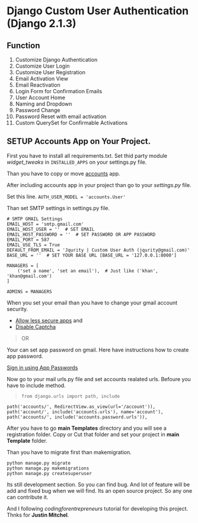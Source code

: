 # Django Custom User Authentication (Django 2.1.3)

## Function
01. Customize Django Authentication
02. Customize User Login
03. Customize User Registration
04. Email Activation View
05. Email Reactivation
06. Login Form for Confirmation Emails
07. User Account Home
08. Naming and Dropdown
09. Password Change
10. Password Reset with email activation
11. Custom QuerySet for Confirmable Activations

## SETUP Accounts App on Your Project.

First you have to install all requirements.txt. Set thid party module *widget_tweaks* in `INSTALLED_APPS` on your settings.py file.

Than you have to copy or move [accounts](https://github.com/jakiiii/django-custom-user-auth/tree/master/src/customuserauth/accounts) app.

After including accounts app in your project than go to your *settings.py* file.

Set this line.
`AUTH_USER_MODEL = 'accounts.User'`

Than set SMTP settings in settings.py file.

```
# SMTP GMAIL Settings
EMAIL_HOST = 'smtp.gmail.com'
EMAIL_HOST_USER = ''  # SET EMAIL
EMAIL_HOST_PASSWORD = ''  # SET PASSWORD OR APP PASSWORD
EMAIL_PORT = 587
EMAIL_USE_TLS = True
DEFAULT_FROM_EMAIL = 'Jqurity | Custom User Auth (jqurity@gmail.com)'
BASE_URL = ''  # SET YOUR BASE URL [BASE_URL = '127.0.0.1:8000']

MANAGERS = [
    ('set a name', 'set an email'),  # Just like ('khan', 'khan@gmail.com')
]

ADMINS = MANAGERS
```

When you set your email than you have to change your gmail account security.

* [Allow less secure apps](https://myaccount.google.com/lesssecureapps?pli=1) and
* [Disable Captcha](https://accounts.google.com/displayunlockcaptcha)

>OR

Your can set app password on gmail.
Here have instructions how to create app password.

[Sign in using App Passwords](https://support.google.com/accounts/answer/185833)

Now go to your mail urls.py file and set accounts realated urls. Befoure you have to include method.

>`from django.urls import path, include`

```
path('accounts/', RedirectView.as_view(url='/account')),
path('account/', include('accounts.urls'), name='account'),
path('accounts/', include('accounts.password.urls')),
```

After you have to go **main Templates** directory and you will see a registration folder. Copy or Cut that folder and set your project in **main Template** folder.

Than you have to migrate first than makemigration.
```
python manage.py migrate
python manage.py makemigrations
python manage.py createsuperuser
```

Its still development section. So you can find bug. And lot of feature will be add and fixed bug when we will find. Its an open source project. So any one can contribute it.

And I following *codingforentrepreneurs* tutorial for developing this project. Thnks for **Justin Mitchel**.
